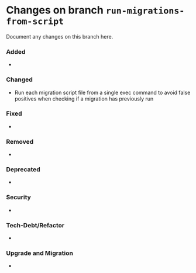 # Changes on branch `run-migrations-from-script`
Document any changes on this branch here.
### Added
- 

### Changed
- Run each migration script file from a single exec command to avoid false positives when checking if a migration has previously run

### Fixed
- 

### Removed
- 

### Deprecated
- 

### Security
- 

### Tech-Debt/Refactor
- 

### Upgrade and Migration
- 
